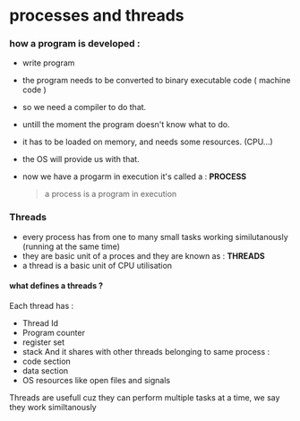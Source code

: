 # processes and threads 

### how a program is developed :
- write program 
- the program needs to be converted to binary executable code ( machine code )
- so we need a compiler to do that.
- untill the moment the program doesn't know what to do.
- it has to be loaded on memory, and needs some resources. (CPU...)
- the OS will provide us with that.
- now we have a progarm in execution it's called a :  **PROCESS**

	> a process is a program in execution 

### Threads
- every process has from one to many small tasks working similutanously (running at the same time)
- they are basic unit of a proces and they are known as : **THREADS**
- a thread is a basic unit of CPU utilisation

  

#### what defines a threads ?
Each thread has : 
- Thread Id
- Program counter
- register set
- stack
And it shares with other threads belonging to same process :
- code section
- data section
- OS resources like open files and signals

Threads are usefull cuz they can perform multiple tasks at a time, 
we say they work similtanously  
 
